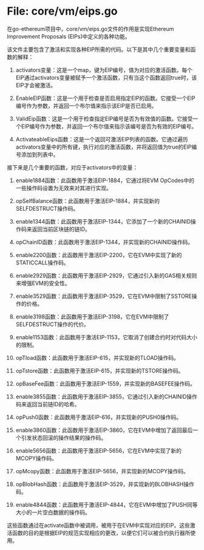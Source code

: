 # File: core/vm/eips.go

在go-ethereum项目中，core/vm/eips.go文件的作用是实现Ethereum Improvement Proposals (EIPs)中定义的各种功能。

该文件主要包含了激活和实现各种EIP所需的代码。以下是其中几个重要变量和函数的解释：

1. activators变量：这是一个map，键为EIP编号，值为对应的激活函数。每个EIP通过activators变量被赋予一个激活函数，只有当这个函数返回true时，该EIP才会被激活。

2. EnableEIP函数：这是一个用于检查是否启用指定EIP的函数。它接受一个EIP编号作为参数，并返回一个布尔值来指示该EIP是否已启用。

3. ValidEip函数：这是一个用于检查指定EIP编号是否为有效值的函数。它接受一个EIP编号作为参数，并返回一个布尔值来指示该编号是否为有效的EIP编号。

4. ActivateableEips函数：这是一个返回可激活EIP列表的函数。它通过遍历activators变量中的所有键，执行对应的激活函数，并将返回值为true的EIP编号添加到列表中。

接下来是几个重要的函数，对应于activators中的变量：

1. enable1884函数：此函数用于激活EIP-1884，它通过将EVM OpCodes中的一些操作码设置为无效来对其进行实现。

2. opSelfBalance函数：此函数用于激活EIP-1884，并实现新的SELFDESTRUCT操作码。

3. enable1344函数：此函数用于激活EIP-1344，它添加了一个新的CHAINID操作码来返回当前区块链的链ID。

4. opChainID函数：此函数用于激活EIP-1344，并实现新的CHAINID操作码。

5. enable2200函数：此函数用于激活EIP-2200，它在EVM中实现了新的STATICCALL操作码。

6. enable2929函数：此函数用于激活EIP-2929，它通过引入新的GAS相关规则来增强EVM的安全性。

7. enable3529函数：此函数用于激活EIP-3529，它在EVM中限制了SSTORE操作的价格。

8. enable3198函数：此函数用于激活EIP-3198，它在EVM中限制了SELFDESTRUCT操作的代价。

9. enable1153函数：此函数用于激活EIP-1153，它取消了创建合约时对代码大小的限制。

10. opTload函数：此函数用于激活EIP-615，并实现新的TLOAD操作码。

11. opTstore函数：此函数用于激活EIP-615，并实现新的TSTORE操作码。

12. opBaseFee函数：此函数用于激活EIP-1559，并实现新的BASEFEE操作码。

13. enable3855函数：此函数用于激活EIP-3855，它通过引入新的CHAINID操作码来返回当前链ID的哈希。

14. opPush0函数：此函数用于激活EIP-616，并实现新的PUSH0操作码。

15. enable3860函数：此函数用于激活EIP-3860，它在EVM中增加了返回最后一个引发状态回滚的操作结果的操作码。

16. enable5656函数：此函数用于激活EIP-5656，它在EVM中实现了新的MCOPY操作码。

17. opMcopy函数：此函数用于激活EIP-5656，并实现新的MCOPY操作码。

18. opBlobHash函数：此函数用于激活EIP-3529，并实现新的BLOBHASH操作码。

19. enable4844函数：此函数用于激活EIP-4844，它在EVM中增加了PUSH同等大小的一片空白数据的操作码。

这些函数通过在activate函数中被调用，被用于在EVM中实现对应的EIP。这些激活函数的目的是根据EIP的规范实现相应的更改，以便它们可以被合约执行器所使用。

